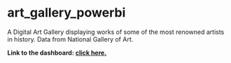 # art_gallery_powerbi
A Digital Art Gallery displaying works of some of the most renowned artists in history. Data from National Gallery of Art. 

**Link to the dashboard: [click here.](https://app.powerbi.com/view?r=eyJrIjoiOTRiZDU3YWYtOWFmYy00NTRjLWEzY2EtMTA2N2ZjOWZlYzU3IiwidCI6ImNkMzE5NjcxLTUyZTctNGE2OC1hZmE5LWZjZjhmODlmMDllYSIsImMiOjN9&pageName=0c6b1ae6ce4a9c77e400)**
